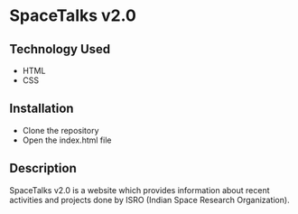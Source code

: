 # SpaceTalks v2.0

## Technology Used

- HTML
- CSS

## Installation

- Clone the repository
- Open the index.html file

## Description

SpaceTalks v2.0 is a website which provides information about recent activities and projects done by ISRO (Indian Space Research Organization). 




